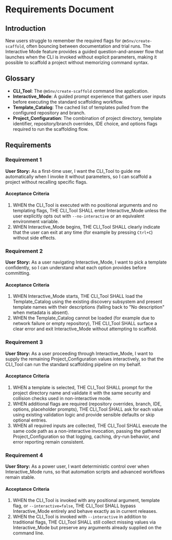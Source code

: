 # Requirements Document

## Introduction
New users struggle to remember the required flags for `@m5nv/create-scaffold`, often bouncing between documentation and trial runs. The Interactive Mode feature provides a guided question-and-answer flow that launches when the CLI is invoked without explicit parameters, making it possible to scaffold a project without memorizing command syntax.

## Glossary
- **CLI_Tool**: The `@m5nv/create-scaffold` command line application.
- **Interactive_Mode**: A guided prompt experience that gathers user inputs before executing the standard scaffolding workflow.
- **Template_Catalog**: The cached list of templates pulled from the configured repository and branch.
- **Project_Configuration**: The combination of project directory, template identifier, repository/branch overrides, IDE choice, and options flags required to run the scaffolding flow.

## Requirements

### Requirement 1
**User Story:** As a first-time user, I want the CLI_Tool to guide me automatically when I invoke it without parameters, so I can scaffold a project without recalling specific flags.

#### Acceptance Criteria
1. WHEN the CLI_Tool is executed with no positional arguments and no templating flags, THE CLI_Tool SHALL enter Interactive_Mode unless the user explicitly opts out with `--no-interactive` or an equivalent environment variable.
2. WHEN Interactive_Mode begins, THE CLI_Tool SHALL clearly indicate that the user can exit at any time (for example by pressing `Ctrl+C`) without side effects.

### Requirement 2
**User Story:** As a user navigating Interactive_Mode, I want to pick a template confidently, so I can understand what each option provides before committing.

#### Acceptance Criteria
1. WHEN Interactive_Mode starts, THE CLI_Tool SHALL load the Template_Catalog using the existing discovery subsystem and present template names with their descriptions (falling back to "No description" when metadata is absent).
2. WHEN the Template_Catalog cannot be loaded (for example due to network failure or empty repository), THE CLI_Tool SHALL surface a clear error and exit Interactive_Mode without attempting to scaffold.

### Requirement 3
**User Story:** As a user proceeding through Interactive_Mode, I want to supply the remaining Project_Configuration values interactively, so that the CLI_Tool can run the standard scaffolding pipeline on my behalf.

#### Acceptance Criteria
1. WHEN a template is selected, THE CLI_Tool SHALL prompt for the project directory name and validate it with the same security and collision checks used in non-interactive mode.
2. WHEN additional flags are required (repository overrides, branch, IDE, options, placeholder prompts), THE CLI_Tool SHALL ask for each value using existing validation logic and provide sensible defaults or skip optional entries.
3. WHEN all required inputs are collected, THE CLI_Tool SHALL execute the same code path as a non-interactive invocation, passing the gathered Project_Configuration so that logging, caching, dry-run behavior, and error reporting remain consistent.

### Requirement 4
**User Story:** As a power user, I want deterministic control over when Interactive_Mode runs, so that automation scripts and advanced workflows remain stable.

#### Acceptance Criteria
1. WHEN the CLI_Tool is invoked with any positional argument, template flag, or `--interactive=false`, THE CLI_Tool SHALL bypass Interactive_Mode entirely and behave exactly as in current releases.
2. WHEN the CLI_Tool is invoked with `--interactive` in addition to traditional flags, THE CLI_Tool SHALL still collect missing values via Interactive_Mode but preserve any arguments already supplied on the command line.
